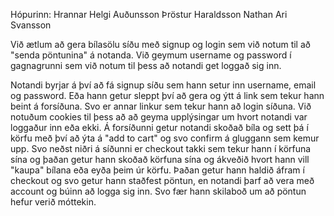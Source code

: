 Hópurinn:
Hrannar Helgi Auðunsson
Þröstur Haraldsson
Nathan Ari Svansson

Við ætlum að gera bílasölu síðu með signup og login sem við notum til að "senda pöntunina" á notanda.
Við geymum username og password í gagnagrunni sem við notum til þess að notandi get loggað sig inn.

Notandi byrjar á því að fá signup síðu sem hann setur inn username, email og password. Eða hann getur sleppt því að gera og ýtt á link sem tekur hann beint á forsíðuna. Svo er annar linkur sem tekur hann að login síðuna. Við notuðum cookies til þess að að geyma upplýsingar um hvort notandi var loggaður inn eða ekki. Á forsíðunni getur notandi skoðað bíla og sett þá í körfu með því að ýta á "add to cart" og svo confirm á gluggann sem kemur upp. Svo neðst niðri á síðunni er checkout takki sem tekur hann í körfuna sína og þaðan getur hann skoðað körfuna sína og ákveðið hvort hann vill "kaupa" bílana eða eyða þeim úr körfu. Þaðan getur hann haldið áfram í checkout og svo getur hann staðfest pöntun, en notandi þarf að vera með account og búinn að logga sig inn. Svo fær hann skilaboð um að pöntun hefur verið móttekin.

